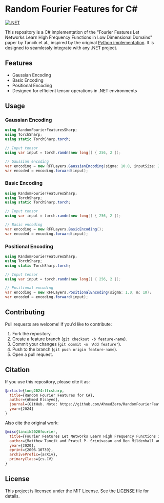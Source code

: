 # Random Fourier Features for C#

[![.NET](https://img.shields.io/badge/.NET-C%23-blue)](https://dotnet.microsoft.com/)

This repository is a C# implementation of the "Fourier Features Let Networks Learn High Frequency Functions in Low Dimensional Domains" paper by Tancik et al., inspired by the original [Python implementation](https://github.com/jmclong/random-fourier-features-pytorch). It is designed to seamlessly integrate with any .NET project.

## Features

- Gaussian Encoding
- Basic Encoding
- Positional Encoding
- Designed for efficient tensor operations in .NET environments

## Usage

### Gaussian Encoding

```csharp
using RandomFourierFeaturesSharp;
using TorchSharp;
using static TorchSharp.torch;

// Input tensor
using var input = torch.randn(new long[] { 256, 2 });

// Gaussian encoding
var encoding = new RFFLayers.GaussianEncoding(sigma: 10.0, inputSize: 2, encodedSize: 256);
var encoded = encoding.forward(input);
```

### Basic Encoding

```csharp
using RandomFourierFeaturesSharp;
using TorchSharp;
using static TorchSharp.torch;

// Input tensor
using var input = torch.randn(new long[] { 256, 2 });

// Basic encoding
var encoding = new RFFLayers.BasicEncoding();
var encoded = encoding.forward(input);
```

### Positional Encoding

```csharp
using RandomFourierFeaturesSharp;
using TorchSharp;
using static TorchSharp.torch;

// Input tensor
using var input = torch.randn(new long[] { 256, 2 });

// Positional encoding
var encoding = new RFFLayers.PositionalEncoding(sigma: 1.0, m: 10);
var encoded = encoding.forward(input);
```

## Contributing

Pull requests are welcome! If you'd like to contribute:

1. Fork the repository.
2. Create a feature branch (`git checkout -b feature-name`).
3. Commit your changes (`git commit -m 'Add feature'`).
4. Push to the branch (`git push origin feature-name`).
5. Open a pull request.

## Citation

If you use this repository, please cite it as:

```bibtex
@article{long2024rffcsharp,
  title={Random Fourier Features for C#},
  author={Ahmed Elsayed},
  journal={GitHub. Note: https://github.com/AhmedZero/RandomFourierFeaturesSharp},
  year={2024}
}
```

Also cite the original work:

```bibtex
@misc{tancik2020fourier,
  title={Fourier Features Let Networks Learn High Frequency Functions in Low Dimensional Domains}, 
  author={Matthew Tancik and Pratul P. Srinivasan and Ben Mildenhall and Sara Fridovich-Keil and Nithin Raghavan and Utkarsh Singhal and Ravi Ramamoorthi and Jonathan T. Barron and Ren Ng},
  year={2020},
  eprint={2006.10739},
  archivePrefix={arXiv},
  primaryClass={cs.CV}
}
```
## License

This project is licensed under the MIT License. See the [LICENSE](LICENSE) file for details.
